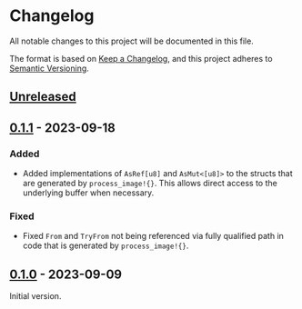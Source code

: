 # Changelog

All notable changes to this project will be documented in this file.

The format is based on [Keep a Changelog](https://keepachangelog.com/en/1.0.0/),
and this project adheres to [Semantic Versioning](https://semver.org/spec/v2.0.0.html).

## [Unreleased]


## [0.1.1] - 2023-09-18
### Added
- Added implementations of `AsRef[u8]` and `AsMut<[u8]>` to the structs that
  are generated by `process_image!{}`.  This allows direct access to the
  underlying buffer when necessary.

### Fixed
- Fixed `From` and `TryFrom` not being referenced via fully qualified path in
  code that is generated by `process_image!{}`.


## [0.1.0] - 2023-09-09
Initial version.

[unreleased]: https://github.com/rahix/process-image/compare/v0.1.1...HEAD
[0.1.1]: https://github.com/rahix/process-image/compare/v0.1.0...v0.1.1
[0.1.0]: https://github.com/rahix/process-image/releases/tag/v0.1.0
